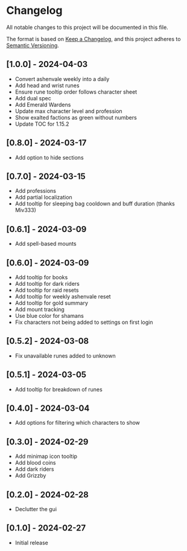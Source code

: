 # Changelog

All notable changes to this project will be documented in this file.

The format is based on [Keep a Changelog](https://keepachangelog.com/en/1.1.0/),
and this project adheres to [Semantic Versioning](https://semver.org/spec/v2.0.0.html).

## [1.0.0] - 2024-04-03

- Convert ashenvale weekly into a daily
- Add head and wrist runes
- Ensure rune tooltip order follows character sheet
- Add dual spec
- Add Emerald Wardens
- Update max character level and profession
- Show exalted factions as green without numbers
- Update TOC for 1.15.2

## [0.8.0] - 2024-03-17

- Add option to hide sections

## [0.7.0] - 2024-03-15

- Add professions
- Add partial localization
- Add tooltip for sleeping bag cooldown and buff duration (thanks Miv333)

## [0.6.1] - 2024-03-09

- Add spell-based mounts

## [0.6.0] - 2024-03-09

- Add tooltip for books
- Add tooltip for dark riders
- Add tooltip for raid resets
- Add tooltip for weekly ashenvale reset
- Add tooltip for gold summary
- Add mount tracking
- Use blue color for shamans
- Fix characters not being added to settings on first login

## [0.5.2] - 2024-03-08

- Fix unavailable runes added to unknown

## [0.5.1] - 2024-03-05

- Add tooltip for breakdown of runes

## [0.4.0] - 2024-03-04

- Add options for filtering which characters to show

## [0.3.0] - 2024-02-29

- Add minimap icon tooltip
- Add blood coins
- Add dark riders
- Add Grizzby

## [0.2.0] - 2024-02-28

- Declutter the gui

## [0.1.0] - 2024-02-27

 - Initial release
